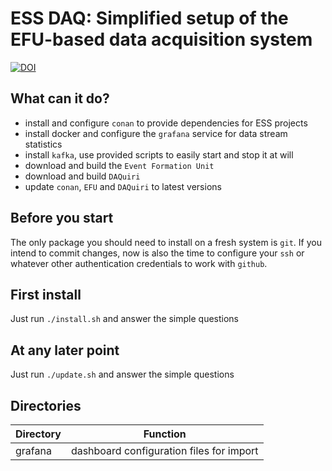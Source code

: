 # ESS DAQ: Simplified setup of the EFU-based data acquisition system

[![DOI](https://zenodo.org/badge/135150324.svg)](https://zenodo.org/badge/latestdoi/135150324)

## What can it do?
- install and configure `conan` to provide dependencies for ESS projects
- install docker and configure the `grafana` service for data stream statistics
- install `kafka`, use provided scripts to easily start and stop it at will
- download and build the `Event Formation Unit`
- download and build `DAQuiri`
- update `conan`, `EFU` and `DAQuiri` to latest versions

## Before you start
The only package you should need to install on a fresh system is `git`. If you intend to commit changes, now is also the time to configure your `ssh` or whatever other authentication credentials to work with `github`.

## First install
Just run `./install.sh` and answer the simple questions

## At any later point
Just run `./update.sh` and answer the simple questions

## Directories
Directory             | Function
-------------         | -------------
grafana               | dashboard configuration files for import
